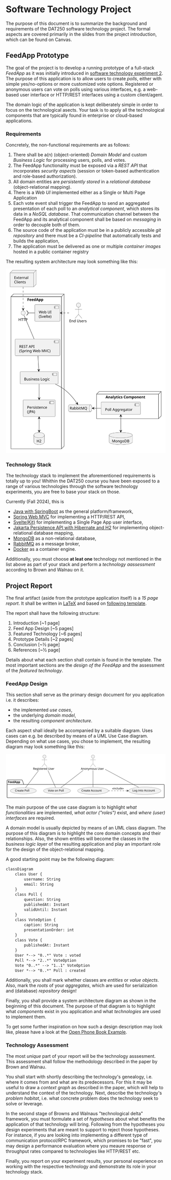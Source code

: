 # Software Technology Project

The purpose of this document is to summarize the background and requirements of the DAT250 software technology project.
The formal aspects are covered primarily in the slides from the project introduction, which can be found on Canvas.


## FeedApp Prototype

The goal of the project is to develop a running prototype of a full-stack _FeedApp_ as it was initially introduced 
in [software technology experiment 2](../expassignments/expass2.md).
The purpose of this application is to allow users to create _polls_, either with simple yes/no-options or more customized
vote options. 
Registered or anonymous users can vote on polls using various interfaces, e.g. a web-based user interface or HTTP/REST
interfaces using a custom client/agent.

The domain logic of the application is kept deliberately simple in order to focus on the technological asects.
Your task is to apply all the technological components that are typically found in enterprise or cloud-based applications.


### Requirements

Concretely, the non-functional requirements are as follows:

1. There shall be a(n) (object-oriented) _Domain Model_ and custom _Business Logic_ for processing users, polls, and votes.
2. The FeedApp functionality must be exposed via a _REST API_ that incorporates _security aspects_ (session or token-based authentication and role-based authorization).
3. All domain entities are _persistently stored_ in a _relational database_ (object-relational mapping). 
4. There is a _Web UI_ implemented either as a Single or Multi Page Application
5. Each vote event shall trigger the FeedApp to send an aggregated presentation of each poll to an _analytical component_, which stores its data in a _NoSQL database_. That communication channel between the FeedApp and its analytical component shall be based on _messaging_ in order to decouple both of them.
6. The source code of the application must be in a publicly accessible _git repository_ and there must be a _CI-pipeline_ that automatically tests and builds the application, 
7. The application must be delivered as one or multiple _container images_ hosted in a public container registry

The resulting system architecture may look something like this:

![System Component Architecture](./assets/FeedApp.svg)

### Technology Stack 

The technology stack to implement the aforementioned requirements is totally up to you!
Whithin the DAT250 course you have been exposed to a range of various technologies through the software technology experiments,
you are free to base your stack on those.

Currently (Fall 2024), this is
- [Java with SpringBoot](../expassignments/expass1.md) as the general platform/framework,
- [Spring Web MVC](../expassignments/expass2.md) for implementing a HTTP/REST API,
- [Svelte(Kit)](../expassignments/expass3.md) for implementing a Single Page App user interface,
- [Jakarta Persistence API with Hibernate and H2](../expassignments/expass4.md) for implementing object-relational database mapping,
- [MongoDB](../expassignments/expass5.md) as a non-relational database,
- [RabbitMQ](../expassignments/expass6.md) as a message broker,
- [Docker](../expassignments/expass7.md) as a container engine.

Additionally, you must choose **at leat one** technology not mentioned in the list above as part of your stack 
and perform a _technology aassessment_ according to Brown and Walnau on it. 


## Project Report

The final artifact (aside from the prototype application itself) is a _15 page report_.
It shall be written in [LaTeX](https://www.latex-project.org/get/) and based on [following template](https://github.com/selabhvl/dat250-projectreport-template).


The report shall have the following structure:

1. Introduction [~1 page]
2. Feed App Design [~5 pages]
3. Featured Technology [~6 pages]
4. Prototype Details [~2 pages]
5. Conclusion [~½ page]
6. References [~½ page]

Details about what each section shall contain is found in the template. 
The most important sections are the _design of the FeedApp_ and the assessment of the _featured technology_.

### FeedApp Design 

This section shall serve as the primary design document for you application i.e. it describes:

- the implemented _use cases_,
- the underlying _domain model_,
- the resulting _component architecture_.

Each aspect shall ideally be accompanied by a suitable diagram.
Uses cases can e.g. be described by means of a UML Use Case diagram.
Depending on what use cases, you chose to implement, the resulting diagram may look something like this:

![Use Case Diagram](./assets/usecase.svg)

The main purpose of the use case diagram is to highlight _what functionalities_ are implemented, _what actor ("roles")_ exist,
and _where (user) interfaces_ are required.

A domain model is usually depicted by means of an UML class diagram.
The purpose of this diagram is to highlight the core domain concepts and their relationships.
Also, the shown entities will become the classes in the _business logic layer_ of the resulting 
application and play an important role for the design of the object-relational mapping. 

A good starting point may be the following diagram:

```mermaid
classDiagram 
    class User {
        username: String
        email: String
    }    
    class Poll {
        question: String
        publishedAt: Instant
        validUntil: Instant
    }
    class VoteOption {
        caption: String
        presentationOrder: int
    }
    class Vote {
        publishedAt: Instant
    }
    User *--> "0..*" Vote : voted
    Poll *--> "2..*" VoteOption 
    Vote "0..*" --> "1..1" VoteOption
    User *--> "0..*" Poll : created

```

Additionally, you shall mark whether classes are _entities_ or _value objects_.
Also, mark the _roots_ of your _aggregates_, which are used for serialization and (database) _repository_ design!

Finally, you shall provide a system architecture diagram as shown in the beginning of this document. 
The purpose of that diagram is to highlight what _components_ exist in you application and what _technologies_
are used to implement them.

To get some further inspiration on how such a design description may look like, please have a look at the 
[Open Phone Book Example](./phonebook.md).


### Technology Assessment

The most _unique_ part of your report will be the technology asssesment.
This assessment shall follow the methodology described in the paper by Brown and Walnau.

You shall start with shortly describing the technology's genealogy, i.e. where it comes from and what are its predecessors.
For this it may be useful to draw a _context graph_ as described in the paper, which will help to understand the context of 
the technology. 
Next, describe the technology's _problem habitat_, i.e. what concrete problem does the technology seek to solve or leverage.

In the second stage of Browns and Walnaus "technological delta" framework, you must formulate a set of _hypotheses_
about what benefits the application of that technology will bring.
Following from the hypotheses you design experiments that are meant to support to reject those hypotheses.
For instance, if you are looking into implementing a different type of communication protocol/RPC framework, which
promises to be "fast", you may design a performance evaluation where you meaure response or throughput rates compared
to technologies like HTTP/REST etc.

Finally, you report on your experiment results, your personal experience on working with the respective technology 
and demonstrate its role in your technology stack.







